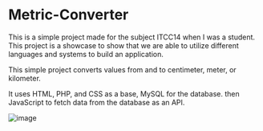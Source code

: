 # Metric-Converter
This is a simple project made for the subject ITCC14 when I was a student.
This project is a showcase to show that we are able to utilize different languages and systems to build an application.

This simple project converts values from and to centimeter, meter, or kilometer.

It uses HTML, PHP, and CSS as a base, MySQL for the database. then JavaScript to fetch data from the database as an API.

![image](https://github.com/Rayn-hard/Metric-Converter/assets/83494653/4bcbae46-f57f-4bfc-bf97-22ae6b0cccb3)
